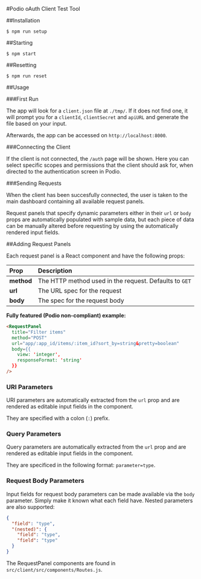 #Podio oAuth Client Test Tool

##Installation

`$ npm run setup`

##Starting

`$ npm start`

##Resetting

`$ npm run reset`

##Usage

###First Run

The app will look for a `client.json` file at `./tmp/`. If it does not find one, it will prompt you for a `clientId`, `clientSecret` and `apiURL` and generate the file based on your input.

Afterwards, the app can be accessed on `http://localhost:8000`.

###Connecting the Client

If the client is not connected, the `/auth` page will be shown. Here you can select specific scopes and permissions that the client should ask for, when directed to the authentication screen in Podio.

###Sending Requests

When the client has been succesfully connected, the user is taken to the main dashboard containing all available request panels.

Request panels that specify dynamic parameters either in their `url` or `body` props are automatically populated with sample data, but each piece of data can be manually altered before requesting by using the automatically rendered input fields.

##Adding Request Panels

Each request panel is a React component and have the following props:

| Prop | Description
| :------------- |:-------------|
| **method** | The HTTP method used in the request. Defaults to `GET`
| **url** | The URL spec for the request
| **body** | The spec for the request body

**Fully featured (Podio non-compliant) example:**

```html
<RequestPanel
  title="Filter items"
  method="POST"
  url="app/:app_id/items/:item_id?sort_by=string&pretty=boolean"
  body={{
    view: 'integer',
    responseFormat: 'string'
  }}
/>
```

### URI Parameters

URI parameters are automatically extracted from the `url` prop and are rendered as editable input fields in the component.

They are specified with a colon (`:`) prefix.

### Query Parameters

Query parameters are automatically extracted from the `url` prop and are rendered as editable input fields in the component.

They are specificed in the following format: `parameter=type`.

### Request Body Parameters

Input fields for request body parameters can be made available via the `body` parameter. Simply make it known what each field have. Nested parameters are also supported:

```json
{
  "field": "type",
  "(nested)": {
    "field": "type",
    "field": "type"
  }
}
```

The RequestPanel components are found in `src/client/src/components/Routes.js`.